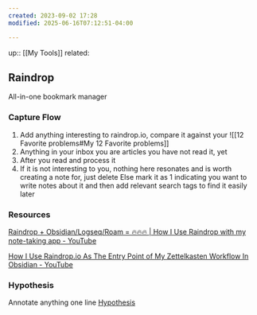 ```yaml
---
created: 2023-09-02 17:28
modified: 2025-06-16T07:12:51-04:00

---
```

up::  [[My Tools]]
related:

## Raindrop

All-in-one bookmark manager

### Capture Flow
1. Add anything interesting to raindrop.io, compare it against your
	![[12 Favorite problems#My 12 Favorite problems]]
2. Anything in your inbox you are articles you have not read it, yet
3. After you read and process it
4.  If it is not interesting to you, nothing here resonates and is worth creating a note for, just delete
	Else mark it as 1 indicating you want to write notes about it and then add relevant search tags to find it easily later

### Resources
[Raindrop + Obsidian/Logseq/Roam = 🔥🔥🔥 | How I Use Raindrop with my note-taking app - YouTube](https://www.youtube.com/watch?v=UkGbyS9vrFA)

[How I Use Raindrop.io As The Entry Point of My Zettelkasten Workflow In Obsidian - YouTube](https://www.youtube.com/watch?v=902nV-gGb9U)

### Hypothesis
Annotate anything one line
[Hypothesis](https://hypothes.is/users/vivianlin)
